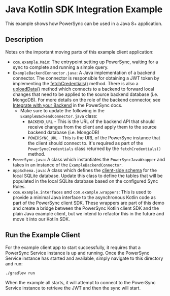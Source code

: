 # Java Kotlin SDK Integration Example

This example shows how PowerSync can be used in a Java 8+ application.

## Description
Notes on the important moving parts of this example client application:

 - `com.example.Main`: The entrypoint setting up PowerSync, waiting for a sync to complete and running a simple query.
 - `ExampleBackendConnector.java`: A Java implementation of a backend connector.
    The connector is responsible for obtaining a JWT token by implementing the [fetchCredentials()](/java-example-client/src/main/java/com/example/db/ExampleBackendConnector.java) 
    method. There is also a [uploadData()](/java-example-client/src/main/java/com/example/db/ExampleBackendConnector.java)
    method which connects to a backend to forward local changes that need to be applied to the source backend database (i.e. MongoDB).
    For more details on the role of the backend connector, see [Integrate with your Backend](https://docs.powersync.com/installation/client-side-setup/integrating-with-your-backend) in the PowerSync docs.
   - Make sure to update the following in the `ExampleBackendConnector.java` class:
     - `BACKEND_URL` - This is the URL of the backend API that should receive changes from the client and apply them to 
     the source backend database (i.e. MongoDB)
     - `POWERSYNC_URL` - This is the URL of the PowerSync instance that the client should connect to. It's required as part of
     the `PowerSyncCredentials` class returned by the `fetchCredentials()` method. 
 - `PowerSync.java`: A class which instantiates the `PowerSyncJavaWrapper` and takes in an instance of the `ExampleBackendConnector`. 
 - `AppSchema.java`: A class which defines the [client-side schema](https://docs.powersync.com/installation/client-side-setup/define-your-schema) for the local SQLite database. Update this class
    to define the tables that will be populated in the local SQLite database based on the configured Sync Rules.
 - `com.example.interfaces` and `com.example.wrappers`: This is used to provide a minimal Java interface to the asynchronous Kotlin code as part of the PowerSync client SDK. These wrappers are part of this demo and create a bridge between the PowerSync Kotlin client SDK and the plain Java example client, but we intend to refactor this in the future and move it into our Kotlin SDK.

## Run the Example Client

For the example client app to start successfully, it requires that a PowerSync Service instance is up and running. 
Once the PowerSync Service instance has started and available, simply navigate to this directory and run:
```text
./gradlew run
```
When the example all starts, it will attempt to connect to the PowerSync Service instance to retrieve the JWT and then the sync will start.
